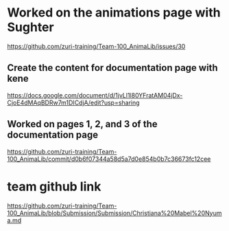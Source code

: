 # Worked on the animations page with Sughter
https://github.com/zuri-training/Team-100_AnimaLib/issues/30


## Create the content for documentation page with kene
https://docs.google.com/document/d/1jvLl1l80YFratAM04jDx-CjoE4dMAqBDRw7m1DICdjA/edit?usp=sharing


## Worked on pages 1, 2, and 3 of the documentation page
https://github.com/zuri-training/Team-100_AnimaLib/commit/d0b6f07344a58d5a7d0e854b0b7c36673fc12cee


# team github link


https://github.com/zuri-training/Team-100_AnimaLib/blob/Submission/Submission/Christiana%20Mabel%20Nyuma.md
